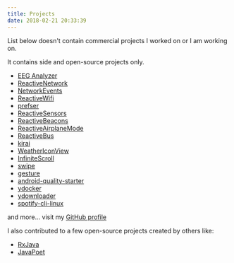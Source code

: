 ```yaml
---
title: Projects
date: 2018-02-21 20:33:39
---
```


List below doesn't contain commercial projects I worked on or I am working on.

It contains side and open-source projects only.

* [EEG Analyzer](https://play.google.com/store/apps/details?id=com.pwittchen.eeganalyzer)
* [ReactiveNetwork](https://github.com/pwittchen/ReactiveNetwork)
* [NetworkEvents](https://github.com/pwittchen/NetworkEvents)
* [ReactiveWifi](https://github.com/pwittchen/ReactiveWiFi)
* [prefser](https://github.com/pwittchen/prefser)
* [ReactiveSensors](https://github.com/pwittchen/ReactiveSensors)
* [ReactiveBeacons](https://github.com/pwittchen/ReactiveBeacons)
* [ReactiveAirplaneMode](https://github.com/pwittchen/ReactiveAirplaneMode)
* [ReactiveBus](https://github.com/pwittchen/ReactiveBus)
* [kirai](https://github.com/pwittchen/kirai)
* [WeatherIconView](https://github.com/pwittchen/WeatherIconView)
* [InfiniteScroll](https://github.com/pwittchen/InfiniteScroll)
* [swipe](https://github.com/pwittchen/swipe)
* [gesture](https://github.com/pwittchen/gesture)
* [android-quality-starter](https://github.com/pwittchen/android-quality-starter)
* [ydocker](https://github.com/pwittchen/ydocker)
* [ydownloader](https://github.com/pwittchen/ydownloader)
* [spotify-cli-linux](https://github.com/pwittchen/spotify-cli-linux)

and more... visit my [GitHub profile](https://github.com/pwittchen)

I also contributed to a few open-source projects created by others like:

* [RxJava](https://github.com/ReactiveX/RxJava)
* [JavaPoet](https://github.com/square/Javapoet)
